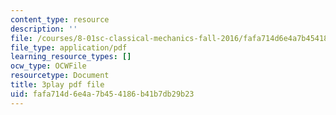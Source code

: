 ```yaml
---
content_type: resource
description: ''
file: /courses/8-01sc-classical-mechanics-fall-2016/fafa714d6e4a7b454186b41b7db29b23_SLPRYIb7RdI.pdf
file_type: application/pdf
learning_resource_types: []
ocw_type: OCWFile
resourcetype: Document
title: 3play pdf file
uid: fafa714d-6e4a-7b45-4186-b41b7db29b23
---
```

